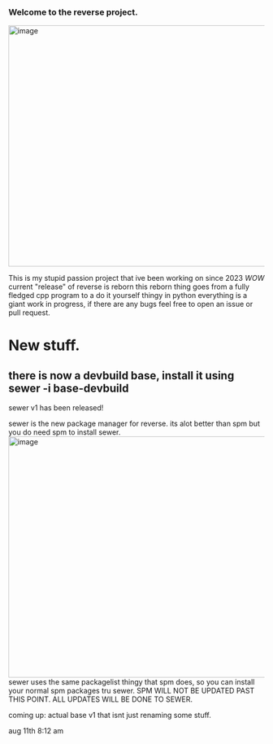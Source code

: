 ### Welcome to the reverse project.
<img width="623" height="474" alt="image" src="https://github.com/user-attachments/assets/adedef8c-a208-4778-b29b-fd6fba3fdfac" />

This is my stupid passion project that ive been working on since 2023 *WOW*
current "release" of reverse is reborn
this reborn thing goes from a fully fledged cpp program to a do it yourself thingy in python
everything is a giant work in progress, if there are any bugs feel free to open an issue or pull request.

# New stuff.

## there is now a devbuild base, install it using sewer -i base-devbuild

sewer v1 has been released!

sewer is the new package manager for reverse. its alot better than spm but you do need spm to install sewer.
<img width="623" height="474" alt="image" src="https://github.com/user-attachments/assets/097e7288-6731-4faf-8353-ff0ca7765b86" />
sewer uses the same packagelist thingy that spm does, so you can install your normal spm packages tru sewer.
SPM WILL NOT BE UPDATED PAST THIS POINT. ALL UPDATES WILL BE DONE TO SEWER.

coming up: actual base v1 that isnt just renaming some stuff.

aug 11th 8:12 am 
